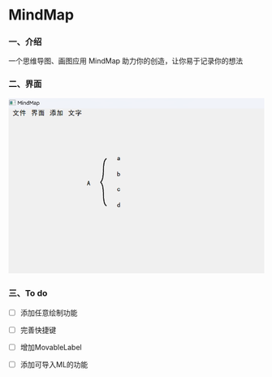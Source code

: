 # MindMap
### 一、介绍
一个思维导图、画图应用
MindMap 助力你的创造，让你易于记录你的想法

### 二、界面
![展示图](https://github.com/Zhiyesh/MindMap/blob/main/screenshot.jpg)

### 三、To do
- [ ] 添加任意绘制功能
- [ ] 完善快捷键
- [ ] 增加MovableLabel
- [ ] 添加可导入ML的功能


